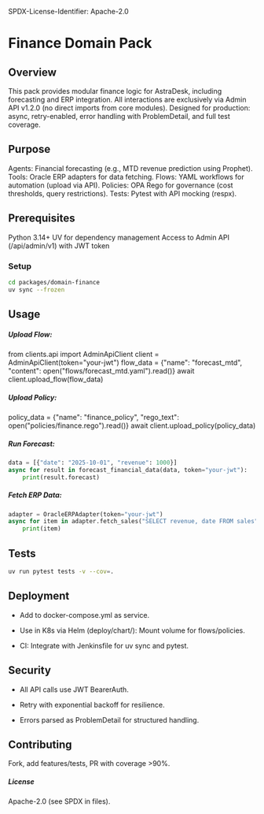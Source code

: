 SPDX-License-Identifier: Apache-2.0

# Finance Domain Pack

## Overview

This pack provides modular finance logic for AstraDesk, including forecasting and ERP integration. All interactions are exclusively via Admin API v1.2.0 (no direct imports from core modules). Designed for production: async, retry-enabled, error handling with ProblemDetail, and full test coverage.

## Purpose

Agents: Financial forecasting (e.g., MTD revenue prediction using Prophet).
Tools: Oracle ERP adapters for data fetching.
Flows: YAML workflows for automation (upload via API).
Policies: OPA Rego for governance (cost thresholds, query restrictions).
Tests: Pytest with API mocking (respx).

## Prerequisites

Python 3.14+
UV for dependency management
Access to Admin API (/api/admin/v1) with JWT token

### Setup

```sh
cd packages/domain-finance
uv sync --frozen
```

## Usage

##### Upload Flow:
from clients.api import AdminApiClient
client = AdminApiClient(token="your-jwt")
flow_data = {"name": "forecast_mtd", "content": open("flows/forecast_mtd.yaml").read()}
await client.upload_flow(flow_data)


##### Upload Policy:
policy_data = {"name": "finance_policy", "rego_text": open("policies/finance.rego").read()}
await client.upload_policy(policy_data)


##### Run Forecast:

```python
data = [{"date": "2025-10-01", "revenue": 1000}]
async for result in forecast_financial_data(data, token="your-jwt"):
    print(result.forecast)
```

##### Fetch ERP Data:

```python
adapter = OracleERPAdapter(token="your-jwt")
async for item in adapter.fetch_sales("SELECT revenue, date FROM sales"):
    print(item)
```


## Tests

```sh
uv run pytest tests -v --cov=.
```

## Deployment

- Add to docker-compose.yml as service.

- Use in K8s via Helm (deploy/chart/): Mount volume for flows/policies.

- CI: Integrate with Jenkinsfile for uv sync and pytest.

## Security

- All API calls use JWT BearerAuth.

- Retry with exponential backoff for resilience.

- Errors parsed as ProblemDetail for structured handling.

## Contributing

Fork, add features/tests, PR with coverage >90%.

##### License

Apache-2.0 (see SPDX in files).